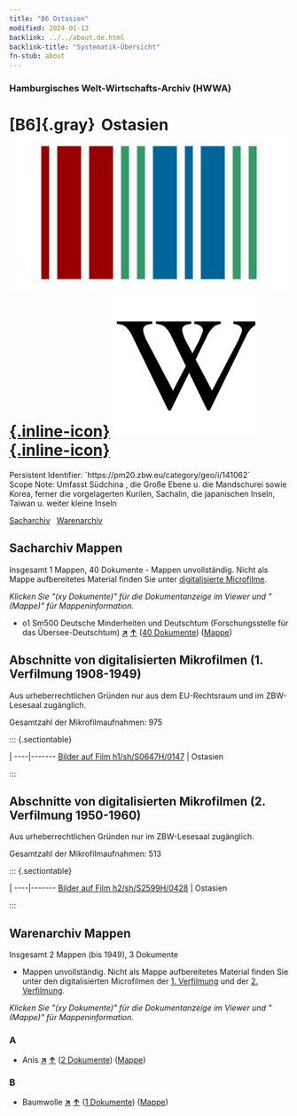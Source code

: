 ```yaml
---
title: "B6 Ostasien"
modified: 2024-01-13
backlink: ../../about.de.html
backlink-title: "Systematik-Übersicht"
fn-stub: about
---
```


### Hamburgisches Welt-Wirtschafts-Archiv (HWWA)

# [B6]{.gray}&#8201; Ostasien &#160; [![Wikidata](/images/Wikidata-logo.svg "Wikidata"){.inline-icon}](http://www.wikidata.org/entity/Q27231) [![Wikipedia](/images/Wikipedia-W.svg "Wikipedia"){.inline-icon}](https://de.wikipedia.org/wiki/Ostasien)

<div class="hint">Persistent Identifier: `https://pm20.zbw.eu/category/geo/i/141062`</div>

<div class="hint">
Scope Note: Umfasst Südchina , die Große Ebene u. die Mandschurei sowie Korea, ferner die vorgelagerten Kurilen, Sachalin, die japanischen Inseln, Taiwan u. weiter kleine Inseln
</div>


[Sacharchiv](#sacharchiv-mappen) &#160; [Warenarchiv](#warenarchiv-mappen)





## Sacharchiv Mappen









Insgesamt 1 Mappen, 40 Dokumente - Mappen unvollständig.
Nicht als Mappe aufbereitetes Material finden Sie unter [digitalisierte Microfilme](/film/h1_sh.de.html).

_Klicken Sie "(xy Dokumente)" für die Dokumentanzeige im Viewer und "(Mappe)" für Mappeninformation._



  - o1 Sm500 Deutsche Minderheiten und Deutschtum (Forschungsstelle für das Übersee-Deutschtum) [**&nearr;**](../../../subject/i/145911/about.de.html "Deutsche Minderheiten und Deutschtum (Forschungsstelle für das Übersee-Deutschtum) (in der ganzen Welt)") [**&uarr;**](../../../subject/about.de.html#o1_Sm500 "Sachsystematik") (<a href="https://pm20.zbw.eu/iiifview/folder/sh/141062,145911" title="über: Ostasien : Deutsche Minderheiten und Deutschtum (Forschungsstelle für das Übersee-Deutschtum)" target="_blank">40 Dokumente</a>) ([Mappe](../../../../folder/sh/1410xx/141062/1459xx/145911/about.de.html))



<a id="filmsections" />

## Abschnitte von digitalisierten Mikrofilmen (1. Verfilmung 1908-1949)

<p>Aus urheberrechtlichen Gründen nur aus dem EU-Rechtsraum und im ZBW-Lesesaal zugänglich.</p>


<p>Gesamtzahl der Mikrofilmaufnahmen: 975</p>





::: {.sectiontable}

 | 
----|-------
<a class="btn" href="https://pm20.zbw.eu/film/h1/sh/S0647H/0147" rel="nofollow">Bilder auf Film h1/sh/S0647H/0147</a> | Ostasien


:::




## Abschnitte von digitalisierten Mikrofilmen (2. Verfilmung 1950-1960)

<p>Aus urheberrechtlichen Gründen nur im ZBW-Lesesaal zugänglich.</p>


<p>Gesamtzahl der Mikrofilmaufnahmen: 513</p>





::: {.sectiontable}

 | 
----|-------
<a class="btn" href="https://pm20.zbw.eu/film/h2/sh/S2599H/0428" rel="nofollow">Bilder auf Film h2/sh/S2599H/0428</a> | Ostasien


:::














## Warenarchiv Mappen










Insgesamt 2 Mappen (bis 1949), 3 Dokumente
- Mappen unvollständig.  Nicht als Mappe aufbereitetes Material finden Sie
unter den digitalisierten Microfilmen der [1. Verfilmung](/film/h1_wa.de.html)
und der [2. Verfilmung](/film/h2_wa.de.html).

_Klicken Sie "(xy Dokumente)" für die Dokumentanzeige im Viewer und "(Mappe)" für Mappeninformation._




### A

- Anis [**&nearr;**](../../../ware/i/141976/about.de.html "Anis (XXX in der ganzen Welt)") [**&uarr;**](../../../ware/about.de.html#PID20-Gw01 "Warensystematik") (<a href="https://pm20.zbw.eu/iiifview/folder/wa/141976,141062" title="über: Anis : Ostasien" target="_blank">2 Dokumente</a>) ([Mappe](../../../../folder/wa/1419xx/141976/1410xx/141062/about.de.html))

### B

- Baumwolle [**&nearr;**](../../../ware/i/142089/about.de.html "Baumwolle (XXX in der ganzen Welt)") [**&uarr;**](../../../ware/about.de.html#PLW04-Bw "Warensystematik") (<a href="https://pm20.zbw.eu/iiifview/folder/wa/142089,141062" title="über: Baumwolle : Ostasien" target="_blank">1 Dokumente</a>) ([Mappe](../../../../folder/wa/1420xx/142089/1410xx/141062/about.de.html))




